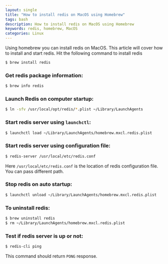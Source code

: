 ```yaml
---
layout: single  
title: "How to install redis on MacOS using Homebrew"
tags: bash
description: How to install redis on MacOS using Homebrew
keywords: redis, homebrew, MacOS
categories: Linux  
---
```


Using homebrew you can install redis on MacOS. This article will cover how to install and start redis.
Hit the following command to install redis

``` bash
$ brew install redis
```

### Get redis package information:

```bash
$ brew info redis
```

### Launch Redis on computer startup:

```bash
$ ln -sfv /usr/local/opt/redis/*.plist ~/Library/LaunchAgents
```

### Start redis server using `launchctl`:

```bash
$ launchctl load ~/Library/LaunchAgents/homebrew.mxcl.redis.plist
```

### Start redis server using configuration file:

```bash
$ redis-server /usr/local/etc/redis.conf
```
Here `/usr/local/etc/redis.conf` is the location of redis configuration file. You can pass different path.

### Stop redis on auto startup:

```bash
$ launchctl unload ~/Library/LaunchAgents/homebrew.mxcl.redis.plist
```

### To uninstall redis:

```bash
$ brew uninstall redis
$ rm ~/Library/LaunchAgents/homebrew.mxcl.redis.plist
```

### Test if redis server is up or not:

```bash
$ redis-cli ping
```
This command should return `PONG` response.
